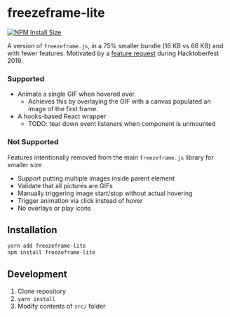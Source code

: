 # freezeframe-lite

[![NPM Install Size][install-size-image]][install-size-url]

A version of `freezeframe.js`, in a 75% smaller bundle (16 KB vs 66 KB) and with fewer features. Motivated by a [feature request](https://github.com/lbryio/lbry-desktop/pull/2986) during Hacktoberfest 2019.

### Supported

- Animate a single GIF when hovered over.
  - Achieves this by overlaying the GIF with a canvas populated an image of the first frame.
- A hooks-based React wrapper
  - TODO: tear down event listeners when component is unmounted

### Not Supported

Features intentionally removed from the main `freezeframe.js` library for smaller size

- Support putting multiple images inside parent element
- Validate that all pictures are GIFs
- Manually triggering image start/stop without actual hovering
- Trigger animation via click instead of hover
- No overlays or play icons

## Installation

```bash
yarn add freezeframe-lite
npm install freezeframe-lite
```

## Development

1. Clone repository
2. `yarn install`
3. Modify contents of `src/` folder

[install-size-image]: https://img.shields.io/bundlephobia/min/freezeframe-lite
[install-size-url]: https://bundlephobia.com/result?p=freezeframe-lite
